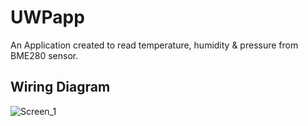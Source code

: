 # UWPapp
An Application created to read temperature, humidity &amp; pressure from BME280 sensor.

## Wiring Diagram
![Screen_1](https://i.imgur.com/GCMaEgJ.png)
